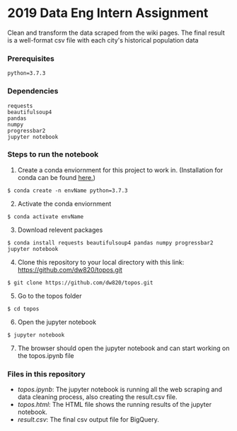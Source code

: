 # 2019 Data Eng Intern Assignment

Clean and transform the data scraped from the wiki pages.
The final result is a well-format csv file with each city's historical population data

### Prerequisites

```
python=3.7.3
```

### Dependencies

```
requests
beautifulsoup4
pandas
numpy
progressbar2
jupyter notebook

```

### Steps to run the notebook

1. Create a conda enviornment for this project to work in. (Installation for conda can be found [here.](https://docs.conda.io/projects/conda/en/latest/user-guide/install/index.html))
```
$ conda create -n envName python=3.7.3
```
2. Activate the conda enviornment
```
$ conda activate envName
```
3. Download relevent packages
```
$ conda install requests beautifulsoup4 pandas numpy progressbar2 jupyter notebook
```
4. Clone this repository to your local directory with this link: https://github.com/dw820/topos.git
```
$ git clone https://github.com/dw820/topos.git
```
5. Go to the topos folder
```
$ cd topos
```
6. Open the jupyter notebook
```
$ jupyter notebook
```
7. The browser should open the jupyter notebook and can start working on the topos.ipynb file

### Files in this repository

- *topos.ipynb*: The jupyter notebook is running all the web scraping and data cleaning process, also creating the result.csv file.
- *topos.html*: The HTML file shows the running results of the jupyter notebook.
- *result.csv*: The final csv output file for BigQuery.

